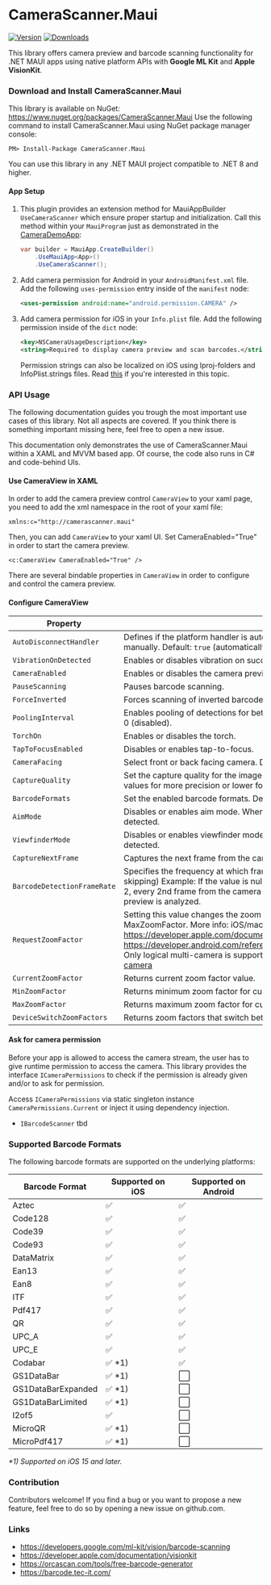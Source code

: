 # CameraScanner.Maui
[![Version](https://img.shields.io/nuget/v/CameraScanner.Maui.svg)](https://www.nuget.org/packages/CameraScanner.Maui)  [![Downloads](https://img.shields.io/nuget/dt/CameraScanner.Maui.svg)](https://www.nuget.org/packages/CameraScanner.Maui)

This library offers camera preview and barcode scanning functionality for .NET MAUI apps using native platform APIs with **Google ML Kit** and **Apple VisionKit**.

### Download and Install CameraScanner.Maui
This library is available on NuGet: https://www.nuget.org/packages/CameraScanner.Maui
Use the following command to install CameraScanner.Maui using NuGet package manager console:

    PM> Install-Package CameraScanner.Maui

You can use this library in any .NET MAUI project compatible to .NET 8 and higher.

#### App Setup
1. This plugin provides an extension method for MauiAppBuilder `UseCameraScanner` which ensure proper startup and initialization.
   Call this method within your `MauiProgram` just as demonstrated in the [CameraDemoApp](https://github.com/thomasgalliker/CameraScanner.Maui/tree/develop/Samples):
   ```csharp
   var builder = MauiApp.CreateBuilder()
       .UseMauiApp<App>()
       .UseCameraScanner();
   ```
2. Add camera permission for Android in your `AndroidManifest.xml` file.
   Add the following `uses-permission` entry inside of the `manifest` node:
   ```xml
   <uses-permission android:name="android.permission.CAMERA" />
   ```
3. Add camera permission for iOS in your `Info.plist` file.
   Add the following permission inside of the `dict` node:
   ```xml
   <key>NSCameraUsageDescription</key>
   <string>Required to display camera preview and scan barcodes.</string>
   ```
   Permission strings can also be localized on iOS using lproj-folders and InfoPlist.strings files. Read [this](https://learn.microsoft.com/en-us/dotnet/maui/fundamentals/localization) if you're interested in this topic.

### API Usage
The following documentation guides you trough the most important use cases of this library. Not all aspects are covered. If you think there is something important missing here, feel free to open a new issue.

This documentation only demonstrates the use of CameraScanner.Maui within a XAML and MVVM based app. Of course, the code also runs in C# and code-behind UIs.

#### Use CameraView in XAML
In order to add the camera preview control `CameraView` to your xaml page, you need to add the xml namespace in the root of your xaml file:
```xaml
xmlns:c="http://camerascanner.maui"
```

Then, you can add `CameraView` to your xaml UI. Set CameraEnabled="True" in order to start the camera preview.
```xaml
<c:CameraView CameraEnabled="True" />
```
There are several bindable properties in `CameraView` in order to configure and control the camera preview.

#### Configure CameraView

| Property                    | Description                                                                                                                                                                                                                                                                                                                                                                                                                                       |
|-----------------------------|---------------------------------------------------------------------------------------------------------------------------------------------------------------------------------------------------------------------------------------------------------------------------------------------------------------------------------------------------------------------------------------------------------------------------------------------------|
| `AutoDisconnectHandler`     | Defines if the platform handler is automatically disconnected or if `Handler.DisconnectHandler();` is called manually. Default: `true` (automatically disconnected)                                                                                                                                                                                                                                                                               |
| `VibrationOnDetected`       | Enables or disables vibration on successful barcode detection. Default: `false`                                                                                                                                                                                                                                                                                                                                                                   |
| `CameraEnabled`             | Enables or disables the camera preview. Default: `false`                                                                                                                                                                                                                                                                                                                                                                                          |
| `PauseScanning`             | Pauses barcode scanning.                                                                                                                                                                                                                                                                                                                                                                                                                          |
| `ForceInverted`             | Forces scanning of inverted barcodes. Reduces performance significantly. Android only.                                                                                                                                                                                                                                                                                                                                                            |
| `PoolingInterval`           | Enables pooling of detections for better detection of multiple barcodes at once. Value in milliseconds. Default: 0 (disabled).                                                                                                                                                                                                                                                                                                                    |
| `TorchOn`                   | Enables or disables the torch.                                                                                                                                                                                                                                                                                                                                                                                                                    |
| `TapToFocusEnabled`         | Disables or enables tap-to-focus.                                                                                                                                                                                                                                                                                                                                                                                                                 |
| `CameraFacing`              | Select front or back facing camera. Default: `CameraFacing.Back`                                                                                                                                                                                                                                                                                                                                                                                  |
| `CaptureQuality`            | Set the capture quality for the image analysis. Recommended and default value is Medium. Use the highest values for more precision or lower for fast scanning.                                                                                                                                                                                                                                                                                    |
| `BarcodeFormats`            | Set the enabled barcode formats. Default: `BarcodeFormats.All`.                                                                                                                                                                                                                                                                                                                                                                                   |
| `AimMode`                   | Disables or enables aim mode. When enabled only barcode that is in the center of the preview will be detected.                                                                                                                                                                                                                                                                                                                                    |
| `ViewfinderMode`            | Disables or enables viewfinder mode. When enabled only barcode that is visible in the preview will be detected.                                                                                                                                                                                                                                                                                                                                   |
| `CaptureNextFrame`          | Captures the next frame from the camera feed.                                                                                                                                                                                                                                                                                                                                                                                                     |
| `BarcodeDetectionFrameRate` | Specifies the frequency at which frames are processed for barcode detection. Default: null (no frame skipping) Example: If the value is null, 0 or 1, every frame from the camera preview is analyzed. If the value is 2, every 2nd frame from the camera preview is analyzed. If the value is 3, every 3rd frame from the camera preview is analyzed.                                                                                            |
| `RequestZoomFactor`         | Setting this value changes the zoom factor of the camera. Value has to be between MinZoomFactor and MaxZoomFactor. More info: iOS/macOS - https://developer.apple.com/documentation/avfoundation/avcapturedevice/zoom Android - https://developer.android.com/reference/kotlin/androidx/camera/view/CameraController#setZoomRatio(float) Only logical multi-camera is supported - https://developer.android.com/media/camera/camera2/multi-camera |
| `CurrentZoomFactor`         | Returns current zoom factor value.                                                                                                                                                                                                                                                                                                                                                                                                                |
| `MinZoomFactor`             | Returns minimum zoom factor for current camera.                                                                                                                                                                                                                                                                                                                                                                                                   |
| `MaxZoomFactor`             | Returns maximum zoom factor for current camera.                                                                                                                                                                                                                                                                                                                                                                                                   |
| `DeviceSwitchZoomFactors`   | Returns zoom factors that switch between camera lenses. Supported on iOS only.                                                                                                                                                                                                                                                                                                                                                                    |

#### Ask for camera permission
Before your app is allowed to access the camera stream, the user has to give runtime permission to access the camera. This library provides the interface `ICameraPermissions` to check if the permission is already given and/or to ask for permission. 

Access `ICameraPermissions` via static singleton instance `CameraPermissions.Current` or inject it using dependency injection.


- `IBarcodeScanner` tbd

### Supported Barcode Formats
The following barcode formats are supported on the underlying platforms:

| Barcode Format       | Supported on iOS       | Supported on Android     |
|----------------------|------------------------|--------------------------|
| Aztec                | :white_check_mark:     | :white_check_mark:       |
| Code128              | :white_check_mark:     | :white_check_mark:       |
| Code39               | :white_check_mark:     | :white_check_mark:       |
| Code93               | :white_check_mark:     | :white_check_mark:       |
| DataMatrix           | :white_check_mark:     | :white_check_mark:       |
| Ean13                | :white_check_mark:     | :white_check_mark:       |
| Ean8                 | :white_check_mark:     | :white_check_mark:       |
| ITF                  | :white_check_mark:     | :white_check_mark:       |
| Pdf417               | :white_check_mark:     | :white_check_mark:       |
| QR                   | :white_check_mark:     | :white_check_mark:       |
| UPC_A                | :white_check_mark:     | :white_check_mark:       |
| UPC_E                | :white_check_mark:     | :white_check_mark:       |
| Codabar              | :white_check_mark: *1) | :white_check_mark:       |
| GS1DataBar           | :white_check_mark: *1) | :white_large_square:     |
| GS1DataBarExpanded   | :white_check_mark: *1) | :white_large_square:     |
| GS1DataBarLimited    | :white_check_mark: *1) | :white_large_square:     |
| I2of5                | :white_check_mark:     | :white_large_square:     |
| MicroQR              | :white_check_mark: *1) | :white_large_square:     |
| MicroPdf417          | :white_check_mark: *1) | :white_large_square:     |

_*1) Supported on iOS 15 and later._

### Contribution
Contributors welcome! If you find a bug or you want to propose a new feature, feel free to do so by opening a new issue on github.com.

### Links
- https://developers.google.com/ml-kit/vision/barcode-scanning
- https://developer.apple.com/documentation/visionkit
- https://orcascan.com/tools/free-barcode-generator
- https://barcode.tec-it.com/
